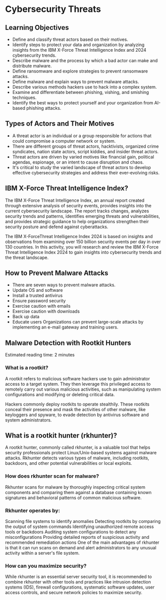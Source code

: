 # Cybersecurity Threats

## Learning Objectives
- Define and classify threat actors based on their motives.
- Identify steps to protect your data and organization by analyzing insights from the IBM X-Force Threat Intelligence Index and 2024 cybersecurity trends.
- Describe malware and the process by which a bad actor can make and distribute malware.
- Define ransomware and explore strategies to prevent ransomware attacks.
- Define malware and explain ways to prevent malware attacks.
- Describe various methods hackers use to hack into a complex system.
- Examine and differentiate between phishing, vishing, and smishing techniques.
- Identify the best ways to protect yourself and your organization from AI-based phishing attacks.

## Types of Actors and Their Motives
- A threat actor is an individual or a group responsible for actions that could compromise a computer network or system.
- There are different groups of threat actors, hacktivists, organized crime syndicates, nation state actors, script kiddies, and insider threat actors.
- Threat actors are driven by varied motives like financial gain, political agendas, espionage, or an intent to cause disruption and chaos.
- It's critical to study the varied landscape of threat actors to develop effective cybersecurity strategies and address their ever-evolving risks.

## IBM X-Force Threat Intelligence Index?
The IBM X-Force Threat Intelligence Index, an annual report created through extensive analysis of security events, provides insights into the current cybersecurity landscape. The report tracks changes, analyzes security trends and patterns, identifies emerging threats and vulnerabilities, and provides strategic guidance to help organizations strengthen their security posture and defend against cyberattacks.

The IBM X-ForceThreat Intelligence Index 2024 is based on insights and observations from examining over 150 billion security events per day in over 130 countries. In this activity, you will research and review the IBM X-Force Threat Intelligence Index 2024 to gain insights into cybersecurity trends and the threat landscape.

## How to Prevent Malware Attacks
- There are seven ways to prevent malware attacks.
- Update OS and software
- Install a trusted antivirus
- Ensure password security
- Exercise caution with emails
- Exercise caution with downloads
- Back up data
- Educate users
Organizations can prevent large-scale attacks by implementing an e-mail gateway and training users.

## Malware Detection with Rootkit Hunters
Estimated reading time: 2 minutes

### What is a rootkit?
A rootkit refers to malicious software hackers use to gain administrator access to a target system. They then leverage this privileged access to remotely carry out various malicious activities, such as manipulating system configurations and modifying or deleting critical data.

Hackers commonly deploy rootkits to operate stealthily. These rootkits conceal their presence and mask the activities of other malware, like keyloggers and spyware, to evade detection by antivirus software and system administrators.

## What is a rootkit hunter (rkhunter)?
A rootkit hunter, commonly called rkhunter, is a valuable tool that helps security professionals protect Linux/Unix-based systems against malware attacks. Rkhunter detects various types of malware, including rootkits, backdoors, and other potential vulnerabilities or local exploits.

### How does rkhunter scan for malware?
Rkhunter scans for malware by thoroughly inspecting critical system components and comparing them against a database containing known signatures and behavioral patterns of common malicious software.

### Rkhunter operates by:

Scanning file systems to identify anomalies
Detecting rootkits by comparing the output of system commands
Identifying unauthorized remote access tools or backdoors
Auditing system configurations to detect any misconfigurations
Providing detailed reports of suspicious activity and recommended remediation actions
One of the main advantages of rkhunter is that it can run scans on demand and alert administrators to any unusual activity within a server's file system.

### How can you maximize security?
While rkhunter is an essential server security tool, it is recommended to combine rkhunter with other tools and practices like intrusion detection systems (IDS), firewall configurations, systematic software updates, user access controls, and secure network policies to maximize security.
